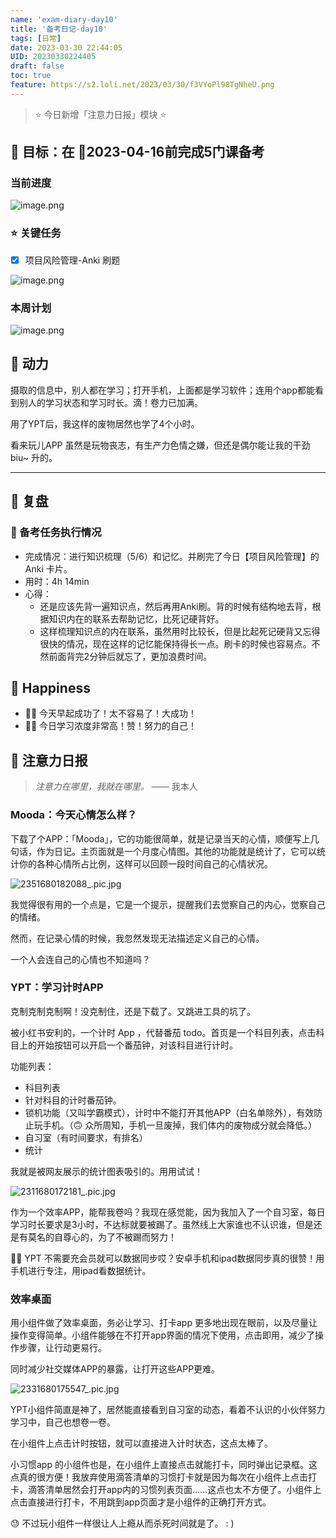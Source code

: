 ```yaml
---
name: 'exam-diary-day10'
title: '备考日记-day10'
tags: [日常]
date: 2023-03-30 22:44:05
UID: 20230330224405
draft: false
toc: true
feature: https://s2.loli.net/2023/03/30/f3VYoPl98TgNheU.png
---
```


> ⭐️ 今日新增「注意力日报」模块 ⭐️


## 🎯 目标：在 📅2023-04-16前完成5门课备考
### 当前进度

![image.png](https://s2.loli.net/2023/03/30/emnRyJC2c5IVWfQ.png)


### ⭐️ 关键任务
- [x] 项目风险管理-Anki 刷题

<!--more-->

![image.png](https://s2.loli.net/2023/03/30/kMIZOjmAcH172nw.png)


### 本周计划

![image.png](https://s2.loli.net/2023/03/30/etC2pqMid9SWusB.png)





## 🔋 动力

摄取的信息中，别人都在学习；打开手机，上面都是学习软件；连用个app都能看到别人的学习状态和学习时长。滴！卷力已加满。

用了YPT后，我这样的废物居然也学了4个小时。

看来玩儿APP 虽然是玩物丧志，有生产力色情之嫌，但还是偶尔能让我的干劲 biu~ 升的。


---

## 🤔 复盘

### 💯 备考任务执行情况
- 完成情况：进行知识梳理（5/6）和记忆。并刷完了今日【项目风险管理】的Anki 卡片。
- 用时：4h 14min
- 心得：
	- 还是应该先背一遍知识点，然后再用Anki刷。背的时候有结构地去背，根据知识内在的联系去帮助记忆，比死记硬背好。
	- 这样梳理知识点的内在联系，虽然用时比较长，但是比起死记硬背又忘得很快的情况，现在这样的记忆能保持得长一点。刷卡的时候也容易点。不然前面背完2分钟后就忘了，更加浪费时间。


## 🎉 Happiness 
- 👍🏻 今天早起成功了！太不容易了！大成功！
- 👍🏻 今日学习浓度非常高！赞！努力的自己！



## 📰 注意力日报

> *注意力在哪里，我就在哪里。*
> —— 我本人

### Mooda：今天心情怎么样？

下载了个APP：「Mooda」，它的功能很简单，就是记录当天的心情，顺便写上几句话，作为日记。主页面就是一个月度心情图。其他的功能就是统计了，它可以统计你的各种心情所占比例，这样可以回顾一段时间自己的心情状况。

![2351680182088_.pic.jpg](https://s2.loli.net/2023/03/30/lhvsi3t9QcPDZrM.jpg)


我觉得很有用的一个点是，它是一个提示，提醒我们去觉察自己的内心，觉察自己的情绪。

然而，在记录心情的时候，我忽然发现无法描述定义自己的心情。

一个人会连自己的心情也不知道吗？


### YPT：学习计时APP

克制克制克制啊！没克制住，还是下载了。又跳进工具的坑了。

被小红书安利的，一个计时 App ，代替番茄 todo。首页是一个科目列表，点击科目上的开始按钮可以开启一个番茄钟，对该科目进行计时。

功能列表：
- 科目列表
- 针对科目的计时番茄钟。
- 锁机功能（又叫学霸模式），计时中不能打开其他APP（白名单除外），有效防止玩手机。（🙃 众所周知，手机一旦废掉，我们体内的废物成分就会降低。）
- 自习室（有时间要求，有排名）
- 统计

我就是被网友展示的统计图表吸引的。用用试试！

![2311680172181_.pic.jpg](https://s2.loli.net/2023/03/30/92a6AulOYij8gTz.jpg)



作为一个效率APP，能帮我卷吗？我现在感觉能，因为我加入了一个自习室，每日学习时长要求是3小时，不达标就要被踢了。虽然线上大家谁也不认识谁，但是还是有莫名的自尊心的，为了不被踢而努力！

👍🏻 YPT 不需要充会员就可以数据同步哎？安卓手机和ipad数据同步真的很赞！用手机进行专注，用ipad看数据统计。

### 效率桌面
用小组件做了效率桌面，务必让学习、打卡app 更多地出现在眼前，以及尽量让操作变得简单。小组件能够在不打开app界面的情况下使用，点击即用，减少了操作步骤，让行动更易行。

同时减少社交媒体APP的暴露，让打开这些APP更难。

![2331680175547_.pic.jpg](https://s2.loli.net/2023/03/30/UTN4t75uPsBmv9x.jpg)

YPT小组件简直是神了，居然能直接看到自习室的动态，看着不认识的小伙伴努力学习中，自己也想卷一卷。

在小组件上点击计时按钮，就可以直接进入计时状态，这点太棒了。

小习惯app 的小组件也是，在小组件上直接点击就能打卡，同时弹出记录框。这点真的很方便！我放弃使用滴答清单的习惯打卡就是因为每次在小组件上点击打卡，滴答清单居然会打开app内的习惯列表页面......这点也太不方便了。小组件上点击直接进行打卡，不用跳到app页面才是小组件的正确打开方式。

😓 不过玩小组件一样很让人上瘾从而杀死时间就是了。 : )